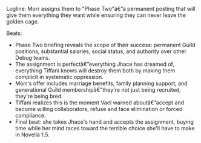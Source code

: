 ﻿---
series: 1
novella: 2
file: S1N2_CH13
type: chapter
pov: Tiffani
setting: Guild assignment briefing - point of no return
word_target_min: 1201
word_target_max: 2299
status: outline
---
Logline: Morr assigns them to "Phase Two"â€”a permanent posting that will give them everything they want while ensuring they can never leave the golden cage.

Beats:
- Phase Two briefing reveals the scope of their success: permanent Guild positions, substantial salaries, social status, and authority over other Debug teams.
- The assignment is perfectâ€”everything Jhace has dreamed of, everything Tiffani knows will destroy them both by making them complicit in systematic oppression.
- Morr's offer includes marriage benefits, family planning support, and generational Guild membershipâ€”they're not just being recruited, they're being bred.
- Tiffani realizes this is the moment Vael warned aboutâ€”accept and become willing collaborators, refuse and face elimination or forced compliance.
- Final beat: she takes Jhace's hand and accepts the assignment, buying time while her mind races toward the terrible choice she'll have to make in Novella 1.5.